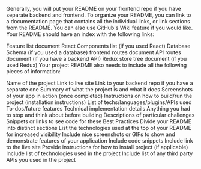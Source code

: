 Generally, you will put your README on your frontend repo if you have separate backend and frontend. To organize your README, you can link to a documentation page that contains all the individual links, or link sections from the README. You can also use GitHub's Wiki feature if you would like. Your README should have an index with the following links:

Feature list document
React Components list (if you used React)
Database Schema (if you used a database)
frontend routes document
API routes document (if you have a backend API)
Redux store tree document (if you used Redux)
Your project README also needs to include all the following pieces of information:

Name of the project
Link to live site
Link to your backend repo if you have a separate one
Summary of what the project is and what it does
Screenshots of your app in action (once completed)
Instructions on how to build/run the project (installation instructions)
List of techs/languages/plugins/APIs used
To-dos/future features
Technical implementation details
Anything you had to stop and think about before building
Descriptions of particular challenges
Snippets or links to see code for these
Best Practices
Divide your README into distinct sections
List the technologies used at the top of your README for increased visibility
Include nice screenshots or GIFs to show and demonstrate features of your application
Include code snippets
Include link to the live site
Provide instructions for how to install project (if applicable)
Include list of technologies used in the project
Include list of any third party APIs you used in the project